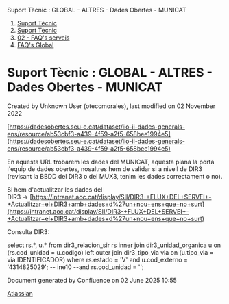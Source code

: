 Suport Tècnic : GLOBAL - ALTRES - Dades Obertes - MUNICAT  

1.  [Suport Tècnic](index.html)
2.  [Suport Tècnic](13893782.html)
3.  [02 - FAQ's serveis](26313393.html)
4.  [FAQ's Global](28705585.html)

Suport Tècnic : GLOBAL - ALTRES - Dades Obertes - MUNICAT
=========================================================

Created by Unknown User (oteccmorales), last modified on 02 November 2022

[https://dadesobertes.seu-e.cat/dataset/iio-ii-dades-generals-ens/resource/ab53cbf3-a439-4f59-a2f5-658bee1994e5](https://dadesobertes.seu-e.cat/dataset/iio-ii-dades-generals-ens/resource/ab53cbf3-a439-4f59-a2f5-658bee1994e5)

  

En aquesta URL trobarem les dades del MUNICAT, aquesta plana la porta l'equip de dades obertes, nosaltres hem de validar si a nivell de DIR3 (revisant la BBDD del DIR3 o del MUX3, tenim les dades correctament o no).

Si hem d'actualitzar les dades del DIR3 → [https://intranet.aoc.cat/display/SII/DIR3-+FLUX+DEL+SERVEI+-+Actualitzar+el+DIR3+amb+dades+d%27un+nou+ens+que+no+surt](https://intranet.aoc.cat/display/SII/DIR3-+FLUX+DEL+SERVEI+-+Actualitzar+el+DIR3+amb+dades+d%27un+nou+ens+que+no+surt)

Consulta DIR3:

select rs.\*, u.\*
  from dir3\_relacion\_sir rs
 inner join dir3\_unidad\_organica u
    on (rs.cod\_unidad = u.codigo)
  left outer join dir3\_tipo\_via via
    on (u.tipo\_via = via.IDENTIFICADOR)
 where rs.estado = 'V'
 and u.cod\_externo = '4314825029'; -- ine10
 --and rs.cod\_unidad = '';

  

  

Document generated by Confluence on 02 June 2025 10:55

[Atlassian](http://www.atlassian.com/)